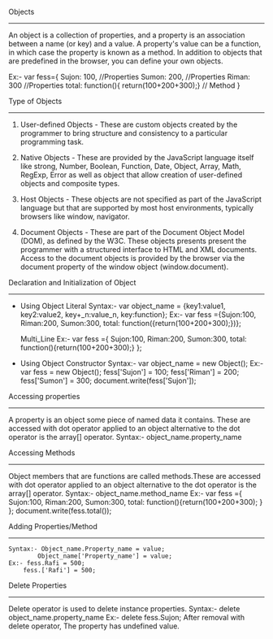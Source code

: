 Objects
_________
An object is a collection of properties, and a property is an association between a name (or key) and a value. A property's value can be a function, in which case the property is known as a method. In addition to objects that are predefined in the browser, you can define your own objects.

Ex:-
    var fess={
        Sujon: 100,     //Properties
        Sumon: 200,     //Properties
        Riman: 300      //Properties
        total: function(){ return(100+200+300);}    // Method
    }

Type of Objects
_________________
1. User-defined Objects - These are custom objects created by the programmer to bring structure and consistency to a particular programming task.

2. Native Objects - These are provided by the JavaScript language itself like strong, Number, Boolean, Function, Date, Object, Array, Math, RegExp, Error as well as object that allow creation of user-defined objects and composite types.

3. Host Objects - These objects are not specified as part of the JavaScript language but that are supported by most host environments, typically browsers like window, navigator.

4. Document Objects - These are part of the Document Object Model (DOM), as defined by the W3C. These objects presents present the programmer with a structured interface to HTML and XML documents. Access to the document objects is provided by the browser via the document property of the window object (window.document).

Declaration and Initialization of Object
___________________________________________
* Using Object Literal
    Syntax:- var object_name = {key1:value1, key2:value2, key+_n:value_n, key:function};
    Ex:- var fess ={Sujon:100, Riman:200, Sumon:300, total: function({return(100+200+300);})};

    Multi_Line Ex:-
    var fess ={
        Sujon:100,
        Riman:200,
        Sumon:300,
        total: function(){return(100+200+300);}
    };

* Using Object Constructor
    Syntax:- var object_name = new Object();
    Ex:- var fess = new Object();
    fess['Sujon'] = 100;
    fess['Riman'] = 200;
    fess['Sumon'] = 300;
    document.write(fess['Sujon']);

Accessing properties
______________________
A property is an object some piece of named data it contains. These are accessed with dot operator applied to an object alternative to the dot operator is the array[] operator.
Syntax:- object_name.property_name

Accessing Methods
_____________________
Object members that are functions are called methods.These are accessed with dot operator applied to an object alternative to the dot operator is the array[] operator.
Syntax:- object_name.method_name
Ex:-
    var fess ={
        Sujon:100,
        Riman:200,
        Sumon:300,
        total: function(){return(100+200+300);
        }
    };
    document.write(fess.total());

Adding Properties/Method
__________________________
    Syntax:- Object_name.Property_name = value;
            Object_name['Property_name'] = value;
    Ex:- fess.Rafi = 500;
        fess.['Rafi'] = 500;

Delete Properties
______________________
Delete operator is used to delete instance properties.
Syntax:- delete object_name.property_name
    Ex:- delete fess.Sujon;
After removal with delete operator, The property has undefined value.

